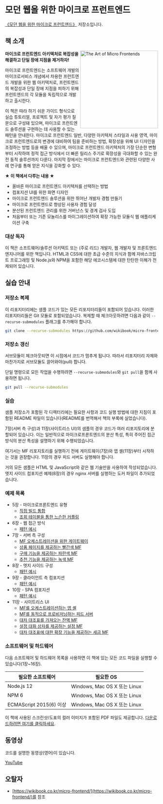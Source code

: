 # 모던 웹을 위한 마이크로 프런트엔드

[《모던 웹을 위한 마이크로 프런트엔드》](https://wikibook.co.kr/micro-frontend/) 저장소입니다.

## 책 소개

<a href="https://wikibook.co.kr/images/cover/l/9791158394080.jpg"><img src="https://wikibook.co.kr/images/cover/l/9791158394080.jpg" alt="The Art of Micro Frontends" height="256px" align="right"></a>

**마이크로 프런트엔드 아키텍처로 복잡성을 해결하고 단일 장애 지점을 제거하자!**

마이크로 프런트엔드는 소프트웨어 개발의 마이크로서비스 개념에서 차용한 프런트엔드 개발을 위한 웹 아키텍처로, 프런트엔드의 복잡성과 단일 장애 지점을 피하기 위해 프런트엔드의 각 모듈을 독립적으로 개발하고 출시한다.

이 책은 따라 하기 쉬운 가이드 형식으로 실습 튜토리얼, 프로젝트 및 자가 평가 질문으로 구성돼 있으며, 마이크로 프런트엔드 솔루션을 구현하는 데 사용할 수 있는 패턴을 안내한다. 마이크로 프런트엔드 일반, 다양한 아키텍처 스타일과 사용 영역, 마이크로 프런트엔드로의 변경에 대비하여 팀을 준비하는 방법, 확장성을 위해 UI 디자인을 조정하는 방법 등을 배울 수 있으며, 마이크로 프런트엔드 아키텍처의 가장 단순한 변형부터 시작하여 정적 접근 방식에서 더 빠른 릴리스 주기로 확장성을 극대화할 수 있는 완전 동적 솔루션까지 다룬다. 마지막 장에서는 마이크로 프런트엔드와 관련된 다양한 사례 연구를 통해 얻은 지식을 강화할 수 있다.

**★ 이 책에서 다루는 내용 ★**

- 올바른 마이크로 프런트엔드 아키텍처를 선택하는 방법
- 컴포지션 UI를 위한 화면 디자인
- 마이크로 프런트엔드 솔루션을 위한 뛰어난 개발자 경험 만들기
- 마이크로 프런트엔드로 향상된 사용자 경험 달성
- 분산된 프런트엔드 관리를 위한 거버넌스 및 경계 검사 도입
- 처음부터 또는 기존 모놀리스를 마이그레이션하여 확장 가능한 모듈식 웹 애플리케이션 구축

### 대상 독자

이 책은 소프트웨어/솔루션 아키텍트 또는 (주로 리드) 개발자, 웹 개발자 및 프론트엔드 엔지니어를 위한 책입니다. HTML과 CSS에 대한 초급 수준의 지식과 함께 자바스크립트 프로그래밍 및 Node.js와 NPM을 포함한 해당 에코시스템에 대한 탄탄한 이해가 전제되어 있습니다.

## 실습 안내

### 저장소 복제

이 리포지터리에는 샘플 코드가 있는 모든 리포지터리들이 포함되어 있습니다. 이러한 리포지터리들은 Git 모듈로 포함되었습니다. 복제할 때 체크아웃하려면 다음과 같이 `--recurse-submodules` 플래그를 추가해야 합니다.

```sh
git clone --recurse-submodules https://github.com/wikibook/micro-frontend.git
```

### 저장소 갱신

서브모듈이 체크아웃되면 이 시점에서 코드가 멈추게 됩니다. 따라서 리포지터리 자체와 마찬가지로 서브모듈도 끌어와야(pull) 합니다.

단일 명령으로 모든 작업을 수행하려면 `--recurse-submodules`와 `git pull`을 함께 사용하면 됩니다.

```sh
git pull --recurse-submodules
```

### 실습

샘플 저장소가 포함된 각 디렉터리에는 필요한 사항과 코드 실행 방법에 대한 지침이 포함된 README 파일이 있습니다(README를 번역해서 책의 부록에 실었습니다).

7장(서버 측 구성)과 11장(사이트리스 UI)의 샘플의 경우 코드가 여러 리포지토리에 분할되어 있습니다. 이는 일반적으로 마이크로프론트엔드의 분산 특성, 특히 주어진 접근 방식의 분산 특성을 설명하기 위해 수행되었습니다.

여기서는 MF 리포지토리를 실행하기 전에 게이트웨이(7장)와 앱 셸(11장)부터 시작하는 것을 권장합니다. 11장의 경우 피드 서버도 실행해야 합니다.

거의 모든 샘플은 HTML 및 JavaScript와 같은 웹 기술만을 사용하여 작성되었습니다. 엣지 사이드 컴포지션 예제(8장)의 경우 nginx 서버를 실행하는 도커 파일이 추가되었습니다.

### 예제 목록

* 5장 - 마이크로프론트엔드 유형
  * [직접 빌드 통합](https://github.com/ArtOfMicrofrontends/05-pipeline)
  * [조회 테이블을 통한 느슨한 커플링](https://github.com/ArtOfMicrofrontends/05-server-discover)
* 6장 - 웹 접근 방식
  * [패턴 예시](https://github.com/ArtOfMicrofrontends/06-web-approach)
* 7장 - 서버 측 구성
  * [MF 오케스트레이션을 위한 게이트웨이](https://github.com/ArtOfMicrofrontends/07-gateway)
  * [상품 페이지를 제공하는 빨간색 MF](https://github.com/ArtOfMicrofrontends/07-red)
  * [구매 기능을 제공하는 파란색 MF](https://github.com/ArtOfMicrofrontends/07-blue)
  * [추천 기능을 제공하는 녹색 MF](https://github.com/ArtOfMicrofrontends/07-green)
* 8장 - 엣지 사이드 구성
  * [패턴 예시](https://github.com/ArtOfMicrofrontends/08-edge-side-composition)
* 9장 - 클라이언트 측 컴포지션
  * [패턴 예시](https://github.com/ArtOfMicrofrontends/09-client-side-composition)
* 10장 - SPA 컴포지션
  * [패턴 예시](https://github.com/ArtOfMicrofrontends/10-spa-composition)
* 11장 - 사이트리스 UI
  * [MF를 오케스트레이션하는 앱 셸](https://github.com/ArtOfMicrofrontends/11-app-shell)
  * [MF를 동적으로 프로비저닝하는 피드 서버](https://github.com/ArtOfMicrofrontends/11-service-feed)
  * [대차 대조표를 가져오는 잔액 MF](https://github.com/ArtOfMicrofrontends/11-frontend-balance)
  * [설정 대화 상자를 제공하는 설정 MF](https://github.com/ArtOfMicrofrontends/11-frontend-settings)
  * [대차 대조표에 대한 확장 기능을 제공하는 세금 MF](https://github.com/ArtOfMicrofrontends/11-frontend-tax)

### 소프트웨어 및 하드웨어

다음 소프트웨어 및 하드웨어 목록을 사용하면 이 책에 있는 모든 코드 파일을 실행할 수 있습니다(1장~16장).

| 필요한 소프트웨어       | 필요한 OS                    |
| -----------------------| ----------------------------|
| Node.js 12             | Windows, Mac OS X 또는 Linux |
| NPM 6                  | Windows, Mac OS X 또는 Linux |
| ECMAScript 2015(6) 이상 | Windows, Mac OS X 또는 Linux |

이 책에 사용된 스크린샷/도표의 컬러 이미지가 포함된 PDF 파일도 제공합니다. [다운로드하려면 여기를 클릭하세요](https://static.packt-cdn.com/downloads/9781800563568_ColorImages.pdf).

## 동영상

코드를 설명한 동영상(영어)이 있습니다.

[YouTube](https://www.youtube.com/playlist?list=PLeLcvrwLe185OWoZT0hfN5zesgVangK5M)

## 오탈자

* [https://wikibook.co.kr/micro-frontend/](https://wikibook.co.kr/micro-frontend/)를 참조
